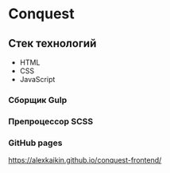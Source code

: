 <h1>Conquest</h1>

<h2>Стек технологий</h2>
<ul>
    <li>HTML</li>
    <li>CSS</li>
    <li>JavaScript</li>
    
</ul>

<h3>Сборщик Gulp</h3>
<h3>Препроцессор SCSS</h3>

<h3>GitHub pages</h3>
<a href="https://alexkaikin.github.io/conquest-frontend/" target="_blank">https://alexkaikin.github.io/conquest-frontend/</a>
